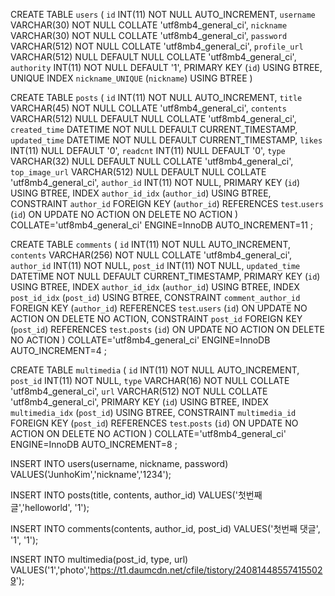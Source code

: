 CREATE TABLE `users` (
`id` INT(11) NOT NULL AUTO_INCREMENT,
`username` VARCHAR(30) NOT NULL COLLATE 'utf8mb4_general_ci',
`nickname` VARCHAR(30) NOT NULL COLLATE 'utf8mb4_general_ci',
`password` VARCHAR(512) NOT NULL COLLATE 'utf8mb4_general_ci',
`profile_url` VARCHAR(512) NULL DEFAULT NULL COLLATE 'utf8mb4_general_ci',
`authority` INT(11) NOT NULL DEFAULT '1',
PRIMARY KEY (`id`) USING BTREE,
UNIQUE INDEX `nickname_UNIQUE` (`nickname`) USING BTREE
)

CREATE TABLE `posts` (
`id` INT(11) NOT NULL AUTO_INCREMENT,
`title` VARCHAR(45) NOT NULL COLLATE 'utf8mb4_general_ci',
`contents` VARCHAR(512) NULL DEFAULT NULL COLLATE 'utf8mb4_general_ci',
`created_time` DATETIME NOT NULL DEFAULT CURRENT_TIMESTAMP,
`updated_time` DATETIME NOT NULL DEFAULT CURRENT_TIMESTAMP,
`likes` INT(11) NULL DEFAULT '0',
`readcnt` INT(11) NULL DEFAULT '0',
`type` VARCHAR(32) NULL DEFAULT NULL COLLATE 'utf8mb4_general_ci',
`top_image_url` VARCHAR(512) NULL DEFAULT NULL COLLATE 'utf8mb4_general_ci',
`author_id` INT(11) NOT NULL,
PRIMARY KEY (`id`) USING BTREE,
INDEX `author_id_idx` (`author_id`) USING BTREE,
CONSTRAINT `author_id` FOREIGN KEY (`author_id`) REFERENCES `test`.`users` (`id`) ON UPDATE NO ACTION ON DELETE NO ACTION
)
COLLATE='utf8mb4_general_ci'
ENGINE=InnoDB
AUTO_INCREMENT=11
;

CREATE TABLE `comments` (
`id` INT(11) NOT NULL AUTO_INCREMENT,
`contents` VARCHAR(256) NOT NULL COLLATE 'utf8mb4_general_ci',
`author_id` INT(11) NOT NULL,
`post_id` INT(11) NOT NULL,
`updated_time` DATETIME NOT NULL DEFAULT CURRENT_TIMESTAMP,
PRIMARY KEY (`id`) USING BTREE,
INDEX `author_id_idx` (`author_id`) USING BTREE,
INDEX `post_id_idx` (`post_id`) USING BTREE,
CONSTRAINT `comment_author_id` FOREIGN KEY (`author_id`) REFERENCES `test`.`users` (`id`) ON UPDATE NO ACTION ON DELETE NO ACTION,
CONSTRAINT `post_id` FOREIGN KEY (`post_id`) REFERENCES `test`.`posts` (`id`) ON UPDATE NO ACTION ON DELETE NO ACTION
)
COLLATE='utf8mb4_general_ci'
ENGINE=InnoDB
AUTO_INCREMENT=4
;


CREATE TABLE `multimedia` (
`id` INT(11) NOT NULL AUTO_INCREMENT,
`post_id` INT(11) NOT NULL,
`type` VARCHAR(16) NOT NULL COLLATE 'utf8mb4_general_ci',
`url` VARCHAR(512) NOT NULL COLLATE 'utf8mb4_general_ci',
PRIMARY KEY (`id`) USING BTREE,
INDEX `multimedia_idx` (`post_id`) USING BTREE,
CONSTRAINT `multimedia_id` FOREIGN KEY (`post_id`) REFERENCES `test`.`posts` (`id`) ON UPDATE NO ACTION ON DELETE NO ACTION
)
COLLATE='utf8mb4_general_ci'
ENGINE=InnoDB
AUTO_INCREMENT=8
;



INSERT INTO users(username, nickname, password) VALUES('JunhoKim','nickname','1234');

INSERT INTO posts(title, contents, author_id) VALUES('첫번째 글','helloworld', '1');

INSERT INTO comments(contents, author_id, post_id) VALUES('첫번째 댓글', '1', '1');

INSERT INTO multimedia(post_id, type, url) VALUES('1','photo','https://t1.daumcdn.net/cfile/tistory/240814485574155029');